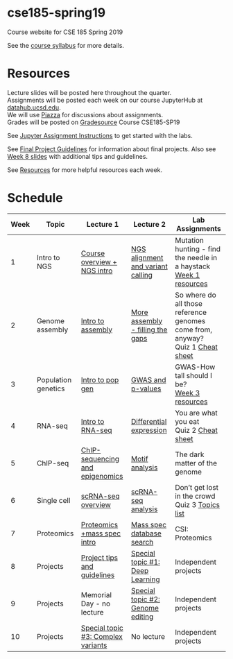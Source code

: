 # cse185-spring19
Course website for CSE 185 Spring 2019

See the [course syllabus](https://github.com/gymreklab/cse185-spring19/blob/master/cse185-spring19-syllabus.md) for more details.<br>

# Resources
Lecture slides will be posted here throughout the quarter. 
<br>
Assignments will be posted each week on our course JupyterHub at [datahub.ucsd.edu](datahub.ucsd.edu).
<br>
We will use [Piazza](https://piazza.com/ucsd/spring2019/cse185/home) for discussions about assignments.
<br>
Grades will be posted on [Gradesource](gradesource.com) Course CSE185-SP19

See [Jupyter Assignment Instructions](https://github.com/gymreklab/cse185-spring19/blob/master/jupyter_assignment_instructions.md) to get started with the labs.

See [Final Project Guidelines](https://github.com/gymreklab/cse185-spring19/blob/master/project_guidelines.md) for information about final projects. Also see [Week 8 slides](https://drive.google.com/file/d/1U81D72XGHZ7w5bclNOBfxpjr4LBEuF0I/view?usp=sharing) with additional tips and guidelines.

See [Resources](https://github.com/gymreklab/cse185-spring19/blob/master/resources.md) for more helpful resources each week.

# Schedule

| Week | Topic | Lecture 1 | Lecture 2 | Lab Assignments |
|------|-------|-----------|-------|-----------|
| 1 | Intro to NGS | [Course overview + NGS intro](https://drive.google.com/file/d/1Mk2OiyY9vzMZ1Gp9T7Sdxkdk1Y7Qaiox/view?usp=sharing) | [NGS alignment and variant calling](https://drive.google.com/file/d/1sV3uGf2jUvxx_e2oraFAtz5vXqoGoX72/view?usp=sharing) | Mutation hunting - find the needle in a haystack <br> [Week 1 resources](https://github.com/gymreklab/cse185-spring19/blob/master/resources.md#week1)| 
|  2 | Genome assembly | [Intro to assembly](https://drive.google.com/file/d/103fbZXzDejznAwmfVV4rPfCWNN19jEGK/view?usp=sharing) | [More assembly - filling the gaps](https://drive.google.com/file/d/13XODh7BkAI-o96FzqkRbakd5Y4wdn_Hb/view?usp=sharing) | So where do all those reference genomes come from, anyway? <br>Quiz 1 [Cheat sheet](https://github.com/gymreklab/cse185-spring19/blob/master/CSE185%20Quiz%201%20Cheat%20Sheet.pdf)  |
|  3 | Population genetics | [Intro to pop gen](https://drive.google.com/open?id=1lXQQR7B9wlKjP0FZl-1xIxx8SQun_62s) | [GWAS and p-values](https://drive.google.com/file/d/19W5W4i7HIHppc8nyZ7OO0ZkvlwT6nDqt/view?usp=sharing) | GWAS-How tall should I be?<br>[Week 3 resources](https://github.com/gymreklab/cse185-spring19/blob/master/resources.md#week3) |
|  4 | RNA-seq | [Intro to RNA-seq](https://drive.google.com/open?id=1z8N0UUHR-95eqHY4DnNBZSKG9c8WFy4_) | [Differential expression](https://drive.google.com/file/d/1mat_8qSukW8rTGFngLiEqU1kn6SUtmuL/view?usp=sharing) |  You are what you eat <br>Quiz 2 [Cheat sheet](https://github.com/gymreklab/cse185-spring19/blob/master/CSE185%20Quiz%202%20Cheat%20Sheet.pdf) |
|  5 | ChIP-seq | [ChIP-sequencing and epigenomics](https://drive.google.com/file/d/1BknWkxE2rhzDZUexGHkDARE-rGqKpsLs/view?usp=sharing) | [Motif analysis](https://drive.google.com/file/d/1EtNHwLHXae6bv_YVkwxHiXiTk89NKwss/view?usp=sharing) |  The dark matter of the genome |
|  6 | Single cell | [scRNA-seq overview](https://drive.google.com/file/d/1VEZAjHkOWbDUO3mMAxcFQDzuZqzVa1tN/view?usp=sharing) | [scRNA-seq analysis](https://drive.google.com/file/d/1VcJb0SD0FUUa5ucvHNEsg0qdO_1UyRbk/view?usp=sharing) |  Don’t get lost in the crowd <br>Quiz 3 [Topics list](https://github.com/gymreklab/cse185-spring19/blob/master/CSE185%20Quiz%203%20Topics%20List.pdf) |
|  7 | Proteomics | [Proteomics +mass spec intro](https://drive.google.com/file/d/1HVTyo5CeMb7aNghE4OwR_SvX7KwxAxLQ/view?usp=sharing) | [Mass spec database search](https://drive.google.com/open?id=1TS0Yq-fkpRbRaEEMFtvJDwWKkwccvx5z) |  CSI: Proteomics |
|  8 | Projects | [Project tips and guidelines](https://drive.google.com/file/d/1U81D72XGHZ7w5bclNOBfxpjr4LBEuF0I/view?usp=sharing) | [Special topic #1: Deep Learning](https://drive.google.com/file/d/1Wp3x_3bxMNttOOkMNuWALf0nF26fZCbT/view?usp=sharing) | Independent projects |
|  9 | Projects | Memorial Day - no lecture |  [Special topic #2: Genome editing](https://drive.google.com/file/d/1Dv35-ti7KeHh2lgE0vEbGa3BpZjfDjlc/view?usp=sharing) | Independent projects |
|  10 | Projects | [Special topic #3: Complex variants](https://drive.google.com/file/d/1G9DaDamBiQ7lRxdRsa4ZLn4RfPcEKSs9/view?usp=sharing) | No lecture | Independent projects |
